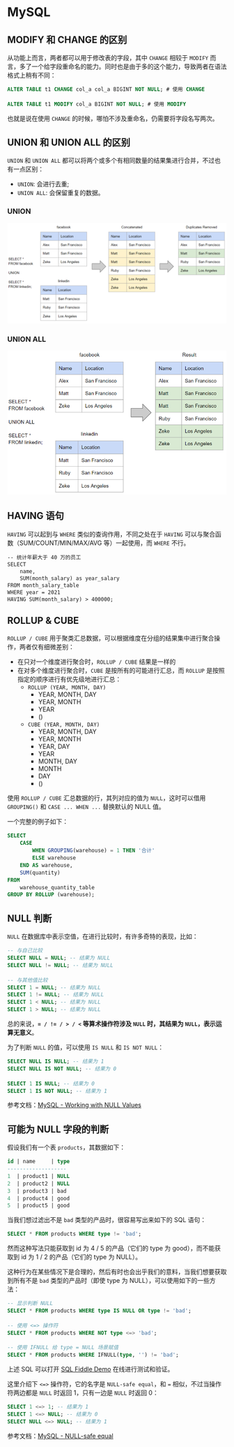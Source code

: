 # MySQL

## MODIFY 和 CHANGE 的区别

从功能上而言，两者都可以用于修改表的字段，其中 `CHANGE` 相较于 `MODIFY` 而言，多了一个给字段重命名的能力。同时也是由于多的这个能力，导致两者在语法格式上稍有不同：

```sql
ALTER TABLE t1 CHANGE col_a col_a BIGINT NOT NULL; # 使用 CHANGE

ALTER TABLE t1 MODIFY col_a BIGINT NOT NULL; # 使用 MODIFY
```

也就是说在使用 `CHANGE` 的时候，哪怕不涉及重命名，仍需要将字段名写两次。

## UNION 和 UNION ALL 的区别

`UNION` 和 `UNION ALL` 都可以将两个或多个有相同数量的结果集进行合并，不过也有一点区别：

- `UNION`: 会进行去重;
- `UNION ALL`: 会保留重复的数据。

### UNION
![UNION](./public/union.png)

### UNION ALL
![UNION ALL](./public/union_all.png)

## HAVING 语句

`HAVING` 可以起到与 `WHERE` 类似的查询作用，不同之处在于 `HAVING` 可以与聚合函数（SUM/COUNT/MIN/MAX/AVG 等）一起使用，而 `WHERE` 不行。

```sql{7}
-- 统计年薪大于 40 万的员工
SELECT
    name,
    SUM(month_salary) as year_salary
FROM month_salary_table
WHERE year = 2021
HAVING SUM(month_salary) > 400000;
```

## ROLLUP & CUBE

`ROLLUP / CUBE` 用于聚类汇总数据，可以根据维度在分组的结果集中进行聚合操作，两者仅有细微差别：

- 在只对一个维度进行聚合时，`ROLLUP / CUBE` 结果是一样的
- 在对多个维度进行聚合时，`CUBE` 是按所有的可能进行汇总，而 `ROLLUP` 是按照指定的顺序进行有优先级地进行汇总：
    - `ROLLUP (YEAR, MONTH, DAY)`
      - YEAR, MONTH, DAY
      - YEAR, MONTH
      - YEAR
      - ()
    - `CUBE (YEAR, MONTH, DAY)`
      - YEAR, MONTH, DAY
      - YEAR, MONTH
      - YEAR, DAY
      - YEAR
      - MONTH, DAY
      - MONTH
      - DAY
      - ()

使用 `ROLLUP / CUBE` 汇总数据的行，其列对应的值为 `NULL`，这时可以借用 `GROUPING()` 和 `CASE ... WHEN ...` 替换默认的 NULL 值。

一个完整的例子如下：

```sql
SELECT 
    CASE
        WHEN GROUPING(warehouse) = 1 THEN '合计'
        ELSE warehouse
    END AS warehouse,
    SUM(quantity)
FROM
    warehouse_quantity_table
GROUP BY ROLLUP (warehouse);
```

## NULL 判断

`NULL` 在数据库中表示空值，在进行比较时，有许多奇特的表现，比如：

```sql
-- 与自己比较
SELECT NULL = NULL; -- 结果为 NULL
SELECT NULL != NULL; -- 结果为 NULL

-- 与其他值比较
SELECT 1 = NULL; -- 结果为 NULL
SELECT 1 != NULL; -- 结果为 NULL
SELECT 1 < NULL; -- 结果为 NULL
SELECT 1 > NULL; -- 结果为 NULL
```

总的来说，**`= / != / > / <` 等算术操作符涉及 `NULL` 时，其结果为 `NULL`，表示运算无意义**。

为了判断 `NULL` 的值，可以使用 `IS NULL` 和 `IS NOT NULL`：

```sql
SELECT NULL IS NULL; -- 结果为 1
SELECT NULL IS NOT NULL; -- 结果为 0

SELECT 1 IS NULL; -- 结果为 0
SELECT 1 IS NOT NULL; -- 结果为 1
```

参考文档：[MySQL - Working with NULL Values](https://dev.mysql.com/doc/refman/8.0/en/working-with-null.html)

## 可能为 NULL 字段的判断

假设我们有一个表 `products`，其数据如下：

```sql
id | name     | type
-------------------
1  | product1 | NULL
2  | product2 | NULL
3  | product3 | bad
4  | product4 | good
5  | product5 | good
```

当我们想过滤出不是 `bad` 类型的产品时，很容易写出来如下的 SQL 语句：

```sql
SELECT * FROM products WHERE type != 'bad';
```

然而这种写法只能获取到 id 为 4 / 5 的产品（它们的 type 为 good），而不能获取到 id 为 1 / 2 的产品（它们的 type 为 NULL）。

这种行为在某些情况下是合理的，然后有时也会出乎我们的意料，当我们想要获取到所有不是 `bad` 类型的产品时（即使 type 为 NULL），可以使用如下的一些方法：

```sql
-- 显示判断 NULL
SELECT * FROM products WHERE type IS NULL OR type != 'bad';

-- 使用 <=> 操作符
SELECT * FROM products WHERE NOT type <=> 'bad';

-- 使用 IFNULL 给 type = NULL 场景赋值
SELECT * FROM products WHERE IFNULL(type, '') != 'bad';
```

上述 SQL 可以打开 [SQL Fiddle Demo](http://www.sqlfiddle.com/#!9/26b3ab/10/0) 在线进行测试和验证。

这里介绍下 `<=>` 操作符，它的名字是 `NULL-safe equal`，和 `=` 相似，不过当操作符两边都是 `NULL` 时返回 1，只有一边是 `NULL` 时返回 0：

```sql
SELECT 1 <=> 1; -- 结果为 1
SELECT 1 <=> NULL; -- 结果为 0
SELECT NULL <=> NULL; -- 结果为 1
```

参考文档：[MySQL - NULL-safe equal](https://dev.mysql.com/doc/refman/8.0/en/comparison-operators.html#operator_equal-to)

<Vssue title="MySQL Usage" />